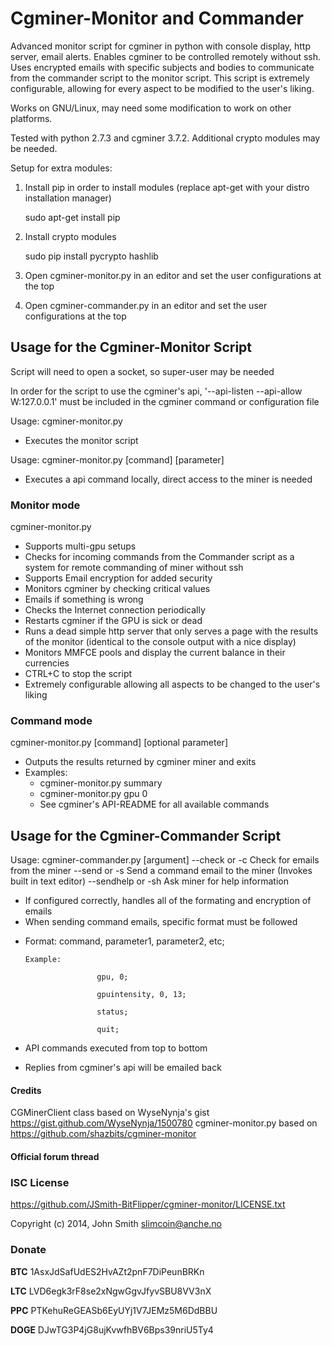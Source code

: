 Cgminer-Monitor and Commander
===============

Advanced monitor script for cgminer in python with console display, http server, email alerts. 
Enables cgminer to be controlled remotely without ssh. Uses encrypted emails with specific subjects and bodies to communicate from the commander script to the monitor script. This script is extremely configurable, allowing for every aspect to be modified to the user's liking.

Works on GNU/Linux, may need some modification to work on other platforms.

Tested with python 2.7.3 and cgminer 3.7.2.
Additional crypto modules may be needed.

Setup for extra modules:
   1. Install pip in order to install modules (replace apt-get with your distro installation manager)

         sudo apt-get install pip
   2. Install crypto modules

         sudo pip install pycrypto hashlib
   3. Open cgminer-monitor.py in an editor and set the user configurations at the top
   4. Open cgminer-commander.py in an editor and set the user configurations at the top

## Usage for the Cgminer-Monitor Script ##

Script will need to open a socket, so super-user may be needed

In order for the script to use the cgminer's api, '--api-listen --api-allow W:127.0.0.1' must be included in the cgminer command or configuration file

Usage: cgminer-monitor.py

 - Executes the monitor script

Usage: cgminer-monitor.py [command] [parameter]

 - Executes a api command locally, direct access to the miner is needed

### Monitor mode ###
cgminer-monitor.py
 - Supports multi-gpu setups
 - Checks for incoming commands from the Commander script as a system for remote commanding of miner without ssh
 - Supports Email encryption for added security
 - Monitors cgminer by checking critical values
 - Emails if something is wrong
 - Checks the Internet connection periodically
 - Restarts cgminer if the GPU is sick or dead
 - Runs a dead simple http server that only serves a page with the results of the monitor (identical to the console output with a nice display)
 - Monitors MMFCE pools and display the current balance in their currencies
 - CTRL+C to stop the script
 - Extremely configurable allowing all aspects to be changed to the user's liking

### Command mode ###
cgminer-monitor.py [command] [optional parameter]
 - Outputs the results returned by cgminer miner and exits
 - Examples:
 	- cgminer-monitor.py summary
 	- cgminer-monitor.py gpu 0
 	- See cgminer's API-README for all available commands

## Usage for the Cgminer-Commander Script ##

Usage: cgminer-commander.py [argument]
   --check or -c              Check for emails from the miner
   --send or -s                 Send a command email to the miner (Invokes built in text editor)
   --sendhelp or -sh     Ask miner for help information

 - If configured correctly, handles all of the formating and encryption of emails
 - When sending command emails, specific format must be followed
  * Format: command, parameter1, parameter2, etc;

        Example:

                        gpu, 0;

                        gpuintensity, 0, 13;

                        status;

                        quit;

  * API commands executed from top to bottom
  * Replies from cgminer's api will be emailed back

#### Credits ####
CGMinerClient class based on  WyseNynja's gist https://gist.github.com/WyseNynja/1500780
cgminer-monitor.py based on https://github.com/shazbits/cgminer-monitor

#### Official forum thread ####

### ISC License ##
https://github.com/JSmith-BitFlipper/cgminer-monitor/LICENSE.txt

Copyright (c) 2014, John Smith slimcoin@anche.no

### Donate ###
__BTC__ 1AsxJdSafUdES2HvAZt2pnF7DiPeunBRKn

__LTC__ LVD6egk3rF8se2xNgwGgvJfyvSBU8VV3nX

__PPC__ PTKehuReGEASb6EyUYj1V7JEMz5M6DdBBU

__DOGE__ DJwTG3P4jG8ujKvwfhBV6Bps39nriU5Ty4

